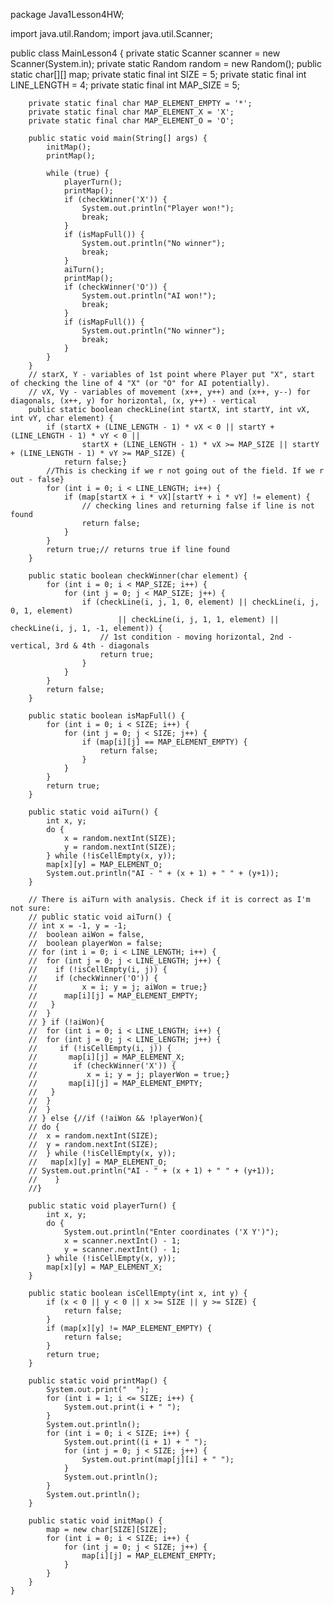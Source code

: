 package Java1Lesson4HW;

import java.util.Random;
import java.util.Scanner;

public class MainLesson4  {
        private static Scanner scanner = new Scanner(System.in);
        private static Random random = new Random();
        public static char[][] map;
        private static final int SIZE = 5;
        private static final int LINE_LENGTH = 4;
        private static final int MAP_SIZE = 5;

        private static final char MAP_ELEMENT_EMPTY = '*';
        private static final char MAP_ELEMENT_X = 'X';
        private static final char MAP_ELEMENT_O = 'O';

        public static void main(String[] args) {
            initMap();
            printMap();

            while (true) {
                playerTurn();
                printMap();
                if (checkWinner('X')) {
                    System.out.println("Player won!");
                    break;
                }
                if (isMapFull()) {
                    System.out.println("No winner");
                    break;
                }
                aiTurn();
                printMap();
                if (checkWinner('O')) {
                    System.out.println("AI won!");
                    break;
                }
                if (isMapFull()) {
                    System.out.println("No winner");
                    break;
                }
            }
        }
        // starX, Y - variables of 1st point where Player put "X", start of checking the line of 4 "X" (or "O" for AI potentially).
        // vX, Vy - variables of movement (x++, y++) and (x++, y--) for diagonals, (x++, y) for horizontal, (x, y++) - vertical
        public static boolean checkLine(int startX, int startY, int vX, int vY, char element) {
            if (startX + (LINE_LENGTH - 1) * vX < 0 || startY + (LINE_LENGTH - 1) * vY < 0 ||
                    startX + (LINE_LENGTH - 1) * vX >= MAP_SIZE || startY + (LINE_LENGTH - 1) * vY >= MAP_SIZE) {
                return false;}
            //This is checking if we r not going out of the field. If we r out - false}
            for (int i = 0; i < LINE_LENGTH; i++) {
                if (map[startX + i * vX][startY + i * vY] != element) {
                    // checking lines and returning false if line is not found
                    return false;
                }
            }
            return true;// returns true if line found
        }

        public static boolean checkWinner(char element) {
            for (int i = 0; i < MAP_SIZE; i++) {
                for (int j = 0; j < MAP_SIZE; j++) {
                    if (checkLine(i, j, 1, 0, element) || checkLine(i, j, 0, 1, element)
                            || checkLine(i, j, 1, 1, element) || checkLine(i, j, 1, -1, element)) {
                        // 1st condition - moving horizontal, 2nd - vertical, 3rd & 4th - diagonals
                        return true;
                    }
                }
            }
            return false;
        }

        public static boolean isMapFull() {
            for (int i = 0; i < SIZE; i++) {
                for (int j = 0; j < SIZE; j++) {
                    if (map[i][j] == MAP_ELEMENT_EMPTY) {
                        return false;
                    }
                }
            }
            return true;
        }

        public static void aiTurn() {
            int x, y;
            do {
                x = random.nextInt(SIZE);
                y = random.nextInt(SIZE);
            } while (!isCellEmpty(x, y));
            map[x][y] = MAP_ELEMENT_O;
            System.out.println("AI - " + (x + 1) + " " + (y+1));
        }

        // There is aiTurn with analysis. Check if it is correct as I'm not sure:
        // public static void aiTurn() {
        // int x = -1, y = -1;
        //  boolean aiWon = false,
        //  boolean playerWon = false;
        // for (int i = 0; i < LINE_LENGTH; i++) {
        //  for (int j = 0; j < LINE_LENGTH; j++) {
        //    if (!isCellEmpty(i, j)) {
        //    if (checkWinner('O')) {
        //          x = i; y = j; aiWon = true;}
        //      map[i][j] = MAP_ELEMENT_EMPTY;
        //   }
        //  }
        // } if (!aiWon){
        //  for (int i = 0; i < LINE_LENGTH; i++) {
        //  for (int j = 0; j < LINE_LENGTH; j++) {
        //     if (!isCellEmpty(i, j)) {
        //       map[i][j] = MAP_ELEMENT_X;
        //        if (checkWinner('X')) {
        //           x = i; y = j; playerWon = true;}
        //       map[i][j] = MAP_ELEMENT_EMPTY;
        //   }
        //  }
        //  }
        // } else {//if (!aiWon && !playerWon){
        // do {
        //  x = random.nextInt(SIZE);
        //  y = random.nextInt(SIZE);
        //  } while (!isCellEmpty(x, y));
        //   map[x][y] = MAP_ELEMENT_O;
        // System.out.println("AI - " + (x + 1) + " " + (y+1));
        //    }
        //}

        public static void playerTurn() {
            int x, y;
            do {
                System.out.println("Enter coordinates ('X Y')");
                x = scanner.nextInt() - 1;
                y = scanner.nextInt() - 1;
            } while (!isCellEmpty(x, y));
            map[x][y] = MAP_ELEMENT_X;
        }

        public static boolean isCellEmpty(int x, int y) {
            if (x < 0 || y < 0 || x >= SIZE || y >= SIZE) {
                return false;
            }
            if (map[x][y] != MAP_ELEMENT_EMPTY) {
                return false;
            }
            return true;
        }

        public static void printMap() {
            System.out.print("  ");
            for (int i = 1; i <= SIZE; i++) {
                System.out.print(i + " ");
            }
            System.out.println();
            for (int i = 0; i < SIZE; i++) {
                System.out.print((i + 1) + " ");
                for (int j = 0; j < SIZE; j++) {
                    System.out.print(map[j][i] + " ");
                }
                System.out.println();
            }
            System.out.println();
        }

        public static void initMap() {
            map = new char[SIZE][SIZE];
            for (int i = 0; i < SIZE; i++) {
                for (int j = 0; j < SIZE; j++) {
                    map[i][j] = MAP_ELEMENT_EMPTY;
                }
            }
        }
    }
